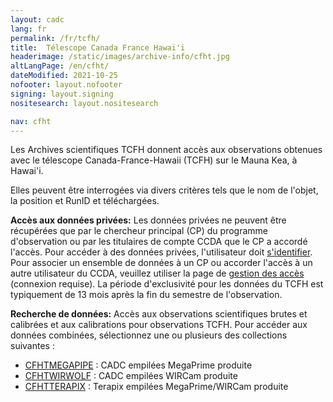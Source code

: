 ```yaml
---
layout: cadc
lang: fr
permalink: /fr/tcfh/
title:  Télescope Canada France Hawai'i
headerimage: /static/images/archive-info/cfht.jpg
altLangPage: /en/cfht/
dateModified: 2021-10-25
nofooter: layout.nofooter
signing: layout.signing
nositesearch: layout.nositesearch

nav: cfht
---
```


<p>
Les Archives scientifiques TCFH donnent accès aux observations
obtenues avec le télescope Canada-France-Hawaii (TCFH) sur le
Mauna Kea, à Hawai'i.
</p>

<p>
Elles peuvent être interrogées via divers critères tels
que le nom de l'objet, la position et RunID et téléchargées.
</p>

<p>

<strong>Accès aux données privées:</strong>
Les données privées ne peuvent être
récupérées que par le chercheur principal (CP) du
programme d'observation ou par les titulaires de compte CCDA que le CP a
accordé l'accès. Pour accéder à des données
privées, l'utilisateur doit <a href="/fr/connexion.html" class="ui-link">s'identifier</a>.
Pour associer un ensemble de données à un CP ou accorder l'accès
à un autre utilisateur du CCDA, veuillez utiliser la page de
<a href="/cadcbin/fr/tcfh/archive/pi_form.pl" class="ui-link">gestion des accès</a>
(connexion requise). La période d'exclusivité pour les données
du TCFH est typiquement de 13 mois après la fin du semestre de
l'observation.

</p>

<p>
<strong>Recherche de données:</strong> Accès aux observations
scientifiques brutes et calibrées et aux calibrations pour observations TCFH. Pour accéder aux données combinées, sélectionnez une ou plusieurs des collections suivantes :
</p>

<ul>
    <li>
      <a href="/fr/recherche/?collection=CFHTMEGAPIPE&amp;noexec=true" class="ui-link">CFHTMEGAPIPE</a>
      : CADC empilées MegaPrime produite
    </li>
    <li>
      <a href="/fr/recherche/?collection=CFHTWIRWOLF&amp;noexec=true" class="ui-link">CFHTWIRWOLF</a>
      : CADC empilées WIRCam produite
    </li>
    <li>
      <a href="/fr/recherche/?collection=CFHTTERAPIX&amp;noexec=true" class="ui-link">CFHTTERAPIX</a>
      : Terapix empilées MegaPrime/WIRCam produite
    </li>
</ul>
<p>

</p>
